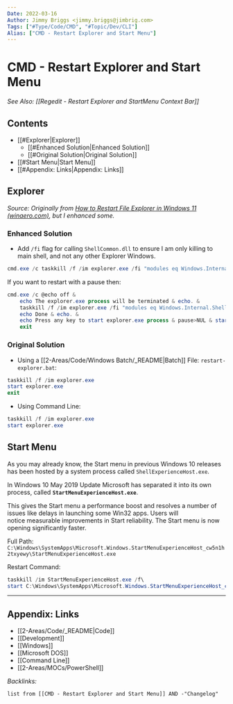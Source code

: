 ```yaml
---
Date: 2022-03-16
Author: Jimmy Briggs <jimmy.briggs@jimbrig.com>
Tags: ["#Type/Code/CMD", "#Topic/Dev/CLI"]
Alias: ["CMD - Restart Explorer and Start Menu"]
---
```


# CMD - Restart Explorer and Start Menu

*See Also: [[Regedit - Restart Explorer and StartMenu Context Bar]]*

## Contents

- [[#Explorer|Explorer]]
	- [[#Enhanced Solution|Enhanced Solution]]
	- [[#Original Solution|Original Solution]]
- [[#Start Menu|Start Menu]]
- [[#Appendix: Links|Appendix: Links]]



## Explorer

*Source: Originally from [How to Restart File Explorer in Windows 11 (winaero.com)](https://winaero.com/how-to-restart-file-explorer-in-windows-11/?utm_source=software&utm_medium=in-app&utm_campaign=winaerotweaker&utm_content=contextmenurestartexplorer#Restart_Explorerexe_in_Windows_11_using_a_script), but I enhanced some.*

### Enhanced Solution

- Add `/fi` flag for calling `ShellCommon.dll` to ensure I am only killing to main shell, and not any other Explorer Windows.

```powershell
cmd.exe /c taskkill /f /im explorer.exe /fi "modules eq Windows.Internal.ShellCommon.dll" & start explorer.exe
```

If you want to restart with a pause then:

```powershell
cmd.exe /c @echo off & 
    echo The explorer.exe process will be terminated & echo. &
    taskkill /f /im explorer.exe /fi "modules eq Windows.Internal.ShellCommon.dll" & echo. & 
    echo Done & echo. & 
    echo Press any key to start explorer.exe process & pause>NUL & start explorer.exe & 
    exit
```

### Original Solution

- Using a [[2-Areas/Code/Windows Batch/_README|Batch]] File: `restart-explorer.bat`:

```powershell
taskkill /f /im explorer.exe
start explorer.exe
exit
```

- Using Command Line:

```powershell
taskkill /f /im explorer.exe
start explorer.exe
```

## Start Menu

As you may already know, the Start menu in previous Windows 10 releases has been hosted by a system process called `ShellExperienceHost.exe`.

In Windows 10 May 2019 Update Microsoft has separated it into its own process, called **`StartMenuExperienceHost.exe`**.

This gives the Start menu a performance boost and resolves a number of issues like delays in launching some Win32 apps. Users will notice measurable improvements in Start reliability. The Start menu is now opening significantly faster.

Full Path: `C:\Windows\SystemApps\Microsoft.Windows.StartMenuExperienceHost_cw5n1h2txyewy\StartMenuExperienceHost.exe`

Restart Command:

```powershell
taskkill /im StartMenuExperienceHost.exe /f\
start C:\Windows\SystemApps\Microsoft.Windows.StartMenuExperienceHost_cw5n1h2txyewy\StartMenuExperienceHost.exe
```


***

## Appendix: Links

- [[2-Areas/Code/_README|Code]]
- [[Development]]
- [[Windows]]
- [[Microsoft DOS]]
- [[Command Line]]
- [[2-Areas/MOCs/PowerShell]]

*Backlinks:*

```dataview
list from [[CMD - Restart Explorer and Start Menu]] AND -"Changelog"
```